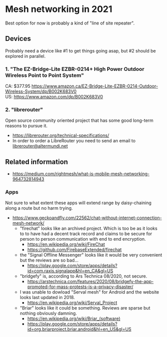 # Mesh networking in 2021  

Best option for now is probably a kind of "line of site repeater". 

## Devices  

Probably need a device like #1 to get things going asap, but #2 should be explored in parallel.  

### 1. "The EZ-Bridge-Lite EZBR-0214+ High Power Outdoor Wireless Point to Point System"  

CA: $377.95 https://www.amazon.ca/EZ-Bridge-Lite-EZBR-0214-Outdoor-Wireless-System/dp/B002K683V0  
US: https://www.amazon.com/dp/B002K683V0  

### 2. "librerouter"  

Open source community oriented project that has some good long-term reasons to pursue it.

 - https://librerouter.org/technical-specifications/   
 - In order to order a LibreRouter you need to send an email to librerouter@altermundi.net

## Related information  

 - https://medium.com/rightmesh/what-is-mobile-mesh-networking-964732814943  

### Apps  

Not sure to what extent these apps will extend range by daisy-chaining along a route but no harm trying.  
 - https://www.geckoandfly.com/22562/chat-without-internet-connection-mesh-network/  
   - "firechat" looks like an archived project. Which is too be as it looks to to have had a decent track record and claims to be secure for person to person communication with end to end encryption.  
     - https://en.wikipedia.org/wiki/FireChat  
     - https://github.com/FirebaseExtended/firechat   
   - the "Signal Offline Messenger" looks like it would be very convenient but the reviews are so bad... 
      - https://play.google.com/store/apps/details?id=com.raxis.signalapp&hl=en_CA&gl=US  
   - "bridgefy" is, according to Ars Technica 08/2020, not secure.
      - https://arstechnica.com/features/2020/08/bridgefy-the-app-promoted-for-mass-protests-is-a-privacy-disaster/  
   - I was unable to dowload "Serval mesh" for Android and the website looks last updated in 2018.
     - https://en.wikipedia.org/wiki/Serval_Project   
   - "Briar" looks like it could be something. Reviews are sparse but nothing obviously damning.     
     - https://en.wikipedia.org/wiki/Briar_(software)   
     - https://play.google.com/store/apps/details?id=org.briarproject.briar.android&hl=en_US&gl=US   

 
